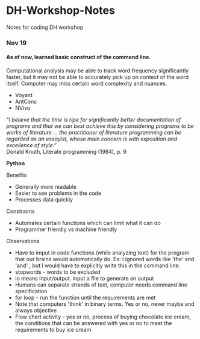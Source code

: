 # DH-Workshop-Notes

Notes for coding DH workshop
### Nov 19

#### As of now, learned basic construct of the command line.
Computational analysis may be able to track word frequency significantly faster, but it may not be able to accurately pick up on context of the word itself. Computer may miss certain word complexity and nuances.
- Voyant
- AntConc
- NVivo

*“I believe that the time is ripe for significantly better documentation of programs and that we can best achieve this by considering programs to be works of literature ... the practitioner of literature programming can be regarded as an essayist, whose main concern is with exposition and excellence of style.”*  
Donald Knuth, Literate programming (1984), p. 9

**Python**

Benefits
- Generally more readable
- Easier to see problems in the code
- Processes data quickly

Constraints
- Automates certain functions which can limit what it can do
- Programmer friendly vs machine friendly

Observations
- Have to imput in code functions (while analyzing text) for the program that our brains would automatically do. Ex: I ignored words like 'the' and 'and' , but I would have to explicitly write this in the command line. 
- stopwords - words to be excluded
- io means input/output. input a file to generate an output
- Humans can separate strands of text, computer needs command line specification
- for loop - run the function until the requirements are met
- Note that computers 'think' in binary terms. Yes or no, never maybe and always objective
- Flow chart activity - yes or no, process of buying chocolate ice cream, the conditions that can be answered with yes or no to meet the requirements to buy ice cream
